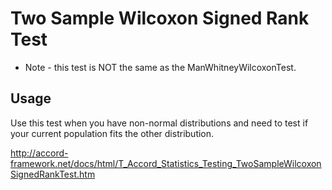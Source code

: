 ﻿# Two Sample Wilcoxon Signed Rank Test

* Note - this test is NOT the same as the ManWhitneyWilcoxonTest.

## Usage

Use this test when you have non-normal distributions and need to test if your current population fits the other distribution.

http://accord-framework.net/docs/html/T_Accord_Statistics_Testing_TwoSampleWilcoxonSignedRankTest.htm